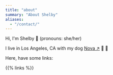 ```yaml
---
title: "about"
summary: "About Shelby"
aliases:
  - "/contact/"
---
```


Hi, I'm Shelby 👋
(pronouns: she/her)

I live in Los Angeles, CA with my dog [Nova ↗](https://nova.spees.dog) 🐶 🐾

Here, have some links:

{{% links %}}
